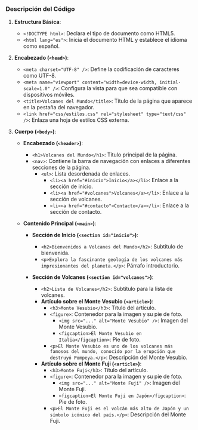 ### Descripción del Código

1. **Estructura Básica**:
   - `<!DOCTYPE html>`: Declara el tipo de documento como HTML5.
   - `<html lang="es">`: Inicia el documento HTML y establece el idioma como español.

2. **Encabezado (`<head>`)**:
   - `<meta charset="UTF-8" />`: Define la codificación de caracteres como UTF-8.
   - `<meta name="viewport" content="width=device-width, initial-scale=1.0" />`: Configura la vista para que sea compatible con dispositivos móviles.
   - `<title>Volcanes del Mundo</title>`: Título de la página que aparece en la pestaña del navegador.
   - `<link href="css/estilos.css" rel="stylesheet" type="text/css" />`: Enlaza una hoja de estilos CSS externa.

3. **Cuerpo (`<body>`)**:
   - **Encabezado (`<header>`)**:
     - `<h1>Volcanes del Mundo</h1>`: Título principal de la página.
     - `<nav>`: Contiene la barra de navegación con enlaces a diferentes secciones de la página.
       - `<ul>`: Lista desordenada de enlaces.
         - `<li><a href="#inicio">Inicio</a></li>`: Enlace a la sección de inicio.
         - `<li><a href="#volcanes">Volcanes</a></li>`: Enlace a la sección de volcanes.
         - `<li><a href="#contacto">Contacto</a></li>`: Enlace a la sección de contacto.

   - **Contenido Principal (`<main>`)**:
     - **Sección de Inicio (`<section id="inicio">`)**:
       - `<h2>Bienvenidos a Volcanes del Mundo</h2>`: Subtítulo de bienvenida.
       - `<p>Explora la fascinante geología de los volcanes más impresionantes del planeta.</p>`: Párrafo introductorio.

     - **Sección de Volcanes (`<section id="volcanes">`)**:
       - `<h2>Lista de Volcanes</h2>`: Subtítulo para la lista de volcanes.
       - **Artículo sobre el Monte Vesubio (`<article>`)**:
         - `<h3>Monte Vesubio</h3>`: Título del artículo.
         - `<figure>`: Contenedor para la imagen y su pie de foto.
           - `<img src="..." alt="Monte Vesubio" />`: Imagen del Monte Vesubio.
           - `<figcaption>El Monte Vesubio en Italia</figcaption>`: Pie de foto.
         - `<p>El Monte Vesubio es uno de los volcanes más famosos del mundo, conocido por la erupción que destruyó Pompeya.</p>`: Descripción del Monte Vesubio.
       - **Artículo sobre el Monte Fuji (`<article>`)**:
         - `<h3>Monte Fuji</h3>`: Título del artículo.
         - `<figure>`: Contenedor para la imagen y su pie de foto.
           - `<img src="..." alt="Monte Fuji" />`: Imagen del Monte Fuji.
           - `<figcaption>El Monte Fuji en Japón</figcaption>`: Pie de foto.
         - `<p>El Monte Fuji es el volcán más alto de Japón y un símbolo icónico del país.</p>`: Descripción del Monte Fuji.

